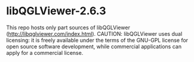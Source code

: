 # libQGLViewer-2.6.3

This repo hosts only part sources of libQGLViewer (http://libqglviewer.com/index.html). 
CAUTION: libQGLViewer uses dual licensing: it is freely available under the terms of the 
GNU-GPL license for open source software development, while commercial applications can 
apply for a commercial license.
